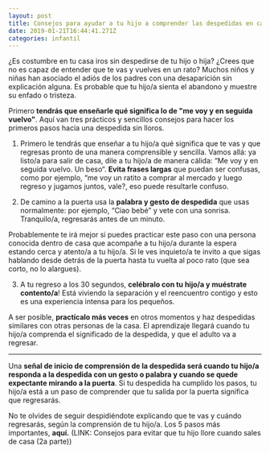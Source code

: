 ```yaml
---
layout: post
title: Consejos para ayudar a tu hijo a comprender las despedidas en casa
date: 2019-01-21T16:44:41.271Z
categories: infantil
---
```

¿Es costumbre en tu casa iros sin despedirse de tu hijo o hija? ¿Crees que no es capaz de entender que te vas y vuelves en un rato? Muchos niños y niñas han asociado el adiós de los padres con una desaparición sin explicación alguna. Es probable que tu hijo/a sienta el abandono y muestre su enfado o tristeza.

Primero **tendrás que enseñarle qué significa lo de "me voy y en seguida vuelvo"**. Aquí van tres prácticos y sencillos consejos para hacer los primeros pasos hacia una despedida sin lloros. 

1. Primero le tendrás que enseñar a tu hijo/a qué significa que te vas y que regresas pronto de una manera comprensible y sencilla. Vamos allá: ya listo/a  para salir de casa, dile a tu hijo/a de manera cálida: “Me voy y en seguida vuelvo. Un beso“. **Evita frases largas** que puedan ser confusas, como por ejemplo, “me voy un ratito a comprar al mercado y luego regreso y jugamos juntos, vale?, eso puede resultarle confuso.

2. De camino a la puerta usa la **palabra y gesto de despedida** que usas normalmente: por ejemplo, “Ciao bebé” y vete con una sonrisa. Tranquilo/a, regresarás antes de un minuto.

Probablemente te irá mejor si puedes practicar este paso con una persona conocida dentro de casa que acompañe a tu hijo/a durante la espera estando cerca y atento/a a tu hijo/a. Si le ves inquieto/a te invito a que sigas hablando desde detrás de la puerta hasta tu vuelta al poco rato (que sea corto, no lo alargues).

3. A tu regreso a los 30 segundos, **celébralo con tu hijo/a y muéstrate contento/a**! Está viviendo la separación y el reencuentro contigo y esto es una experiencia intensa para los pequeños. 

A ser posible, **practícalo más veces** en otros momentos y haz despedidas similares con otras personas de la casa. El aprendizaje llegará cuando tu hijo/a comprenda el significado de la despedida, y que el adulto va a regresar.



- - -

Una **señal de inicio de comprensión de la despedida será cuando tu hijo/a responda a la despedida con un gesto o palabra y cuando se quede expectante mirando a la puerta**. Si tu despedida ha cumplido los pasos, tu hijo/a está a un paso de comprender que tu salida por la puerta significa que regresarás. 

No te olvides de seguir despidiéndote explicando que te vas y cuándo regresarás, según la comprensión de tu hijo/a. Los 5 pasos más importantes, **aquí.** (LINK: Consejos para evitar que tu hijo llore cuando sales de casa (2a parte))
